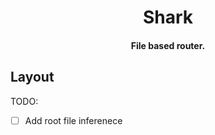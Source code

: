 <div align="center">

# Shark

#### File based router.

</div>

## Layout


TODO:

- [ ] Add root file inferenece


